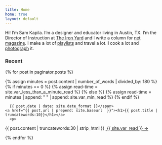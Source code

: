 ```yaml
---
title: Home
home: true
layout: default
---
```


<p class="intro">
Hi! I’m Sam Kapila. I’m a designer and educator living in Austin, TX. I’m the Director of Instruction at <a href="http://www.theironyard.com">The Iron Yard</a> and I write a column for <a href="http://www.creativebloq.com/search?searchTerm=kapila">net magazine</a>. I make a lot of <a href="https://open.spotify.com/user/hamtequila">playlists</a> and travel a lot. I cook a lot and <a href="http://www.instagram.com/the_tableaux">photograph</a> it.</div>

<div class="recent">
<h3> Recent </h3>
<div class="recent-posts">

{% for post in paginator.posts %}

{% assign minutes = post.content | number_of_words | divided_by: 180 %}
{% if minutes == 0 %}
{% assign read-time = site.var_less_than_a_minute_read %}
{% else %}
{% assign read-time = minutes | append: " " | append: site.var_min_read %}
{% endif %}

<article>
<span class="meta">

      {{ post.date | date: site.date_format }}</span>
    <a href="{{ post.url | prepend: site.baseurl  }}"><h1>{{ post.title | truncatewords:10}}</h1></a>
      <p>

<!--       {% if post.summary %}
{{ post.summary }} <a class="read-more" href="{{ post.url | prepend: site.baseurl }}">{{ site.var_read }}  →</a>
{% else %} -->
{{ post.content | truncatewords:30 | strip_html }} <a class="read-more" href="{{ post.url | prepend: site.baseurl }}"> {{ site.var_read }}  →</a>
<!-- {% endif %} -->
</p>

</article>
{% endfor %}
</div>
</div>
<!-- <div class="wrap pagination-home" style="display:block; width: 100%; clear: both;">
{% if paginator.previous_page or paginator.next_page %}
{% include pagination.html %}
{% endif %}

</div> -->